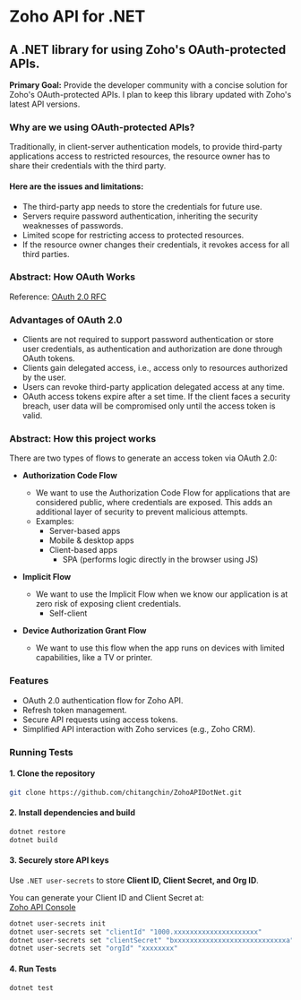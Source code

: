 # Zoho API for .NET

## A .NET library for using Zoho's OAuth-protected APIs.

**Primary Goal:** Provide the developer community with a concise solution for Zoho's OAuth-protected APIs. I plan to keep this library updated with Zoho's latest API versions.

### Why are we using OAuth-protected APIs?

Traditionally, in client-server authentication models, to provide third-party applications access to restricted resources, the resource owner has to share their credentials with the third party.

#### Here are the issues and limitations:

- The third-party app needs to store the credentials for future use.
- Servers require password authentication, inheriting the security weaknesses of passwords.
- Limited scope for restricting access to protected resources.
- If the resource owner changes their credentials, it revokes access for all third parties.

### Abstract: How OAuth Works

Reference: [OAuth 2.0 RFC](https://datatracker.ietf.org/doc/html/rfc6749#section-2.1)

### Advantages of OAuth 2.0
- Clients are not required to support password authentication or store user credentials, as authentication and authorization are done through OAuth tokens.
- Clients gain delegated access, i.e., access only to resources authorized by the user.
- Users can revoke third-party application delegated access at any time.
- OAuth access tokens expire after a set time. If the client faces a security breach, user data will be compromised only until the access token is valid.

### Abstract: How this project works

There are two types of flows to generate an access token via OAuth 2.0:
- **Authorization Code Flow**
    - We want to use the Authorization Code Flow for applications that are considered public, where credentials are exposed. This adds an additional layer of security to prevent malicious attempts.
    - Examples:
        - Server-based apps
        - Mobile & desktop apps
        - Client-based apps
            - SPA (performs logic directly in the browser using JS)
 
- **Implicit Flow**
    - We want to use the Implicit Flow when we know our application is at zero risk of exposing client credentials.
        - Self-client

- **Device Authorization Grant Flow**
    - We want to use this flow when the app runs on devices with limited capabilities, like a TV or printer.

### Features

- OAuth 2.0 authentication flow for Zoho API.
- Refresh token management.
- Secure API requests using access tokens.
- Simplified API interaction with Zoho services (e.g., Zoho CRM).

### Running Tests

#### 1. Clone the repository
```bash
git clone https://github.com/chitangchin/ZohoAPIDotNet.git
```

#### 2. Install dependencies and build
```bash
dotnet restore
dotnet build
```

#### 3. Securely store API keys  
Use `.NET user-secrets` to store **Client ID, Client Secret, and Org ID**.  

You can generate your Client ID and Client Secret at:  
[Zoho API Console](https://api-console.zoho.com/client)

```bash
dotnet user-secrets init
dotnet user-secrets set "clientId" "1000.xxxxxxxxxxxxxxxxxxxxx"
dotnet user-secrets set "clientSecret" "bxxxxxxxxxxxxxxxxxxxxxxxxxxxxa"
dotnet user-secrets set "orgId" "xxxxxxxx"
```

#### 4. Run Tests
```bash
dotnet test
```